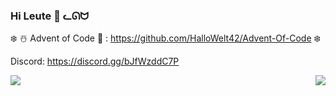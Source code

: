 ### Hi Leute 👋 ᓚᘏᗢ

❄️
 ☃️ Advent of Code 🎄 : https://github.com/HalloWelt42/Advent-Of-Code
❄️

Discord: https://discord.gg/bJfWzddC7P

<img align="left" src="https://github-readme-stats.vercel.app/api?username=hallowelt42&theme=dark#">
<img align="right" src="https://github-readme-stats.vercel.app/api/top-langs/?username=hallowelt42&theme=dark#">
